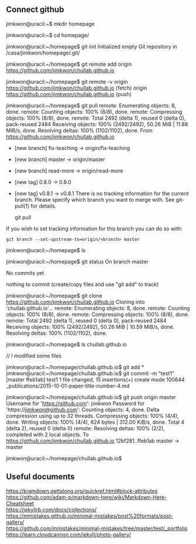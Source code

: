 ## Connect github

jimkwon@uracil:~$ mkdir homepage

jimkwon@uracil:~$ cd homepage/

jimkwon@uracil:~/homepage$ git init
Initialized empty Git repository in /casa/jimkwon/homepage/.git/

jimkwon@uracil:~/homepage$ git remote add origin https://github.com/jimkwon/chullab.github.io

jimkwon@uracil:~/homepage$ git remote -v
origin  https://github.com/jimkwon/chullab.github.io (fetch)
origin  https://github.com/jimkwon/chullab.github.io (push)

jimkwon@uracil:~/homepage$ git pull
remote: Enumerating objects: 8, done.
remote: Counting objects: 100% (8/8), done.
remote: Compressing objects: 100% (8/8), done.
remote: Total 2492 (delta 1), reused 0 (delta 0), pack-reused 2484
Receiving objects: 100% (2492/2492), 50.26 MiB | 11.88 MiB/s, done.
Resolving deltas: 100% (1102/1102), done.
From https://github.com/jimkwon/chullab.github.io
 * [new branch]      fix-teaching -> origin/fix-teaching
 * [new branch]      master       -> origin/master
 * [new branch]      read-more    -> origin/read-more
 * [new tag]         0.8.0        -> 0.8.0
 * [new tag]         v0.8.1       -> v0.8.1
There is no tracking information for the current branch.
Please specify which branch you want to merge with.
See git-pull(1) for details.

    git pull <remote> <branch>

If you wish to set tracking information for this branch you can do so with:

    git branch --set-upstream-to=origin/<branch> master

jimkwon@uracil:~/homepage$ ls

jimkwon@uracil:~/homepage$ git status
On branch master

No commits yet

nothing to commit (create/copy files and use "git add" to track)

jimkwon@uracil:~/homepage$ git clone https://github.com/jimkwon/chullab.github.io
Cloning into 'chullab.github.io'...
remote: Enumerating objects: 8, done.
remote: Counting objects: 100% (8/8), done.
remote: Compressing objects: 100% (8/8), done.
remote: Total 2492 (delta 1), reused 0 (delta 0), pack-reused 2484
Receiving objects: 100% (2492/2492), 50.26 MiB | 10.59 MiB/s, done.
Resolving deltas: 100% (1102/1102), done.

jimkwon@uracil:~/homepage$ ls
chullab.github.io

// I modified some files

jimkwon@uracil:~/homepage/chullab.github.io$ git add *
jimkwon@uracil:~/homepage/chullab.github.io$ git commit -m "test1"
[master ffeb1ab] test1
 1 file changed, 15 insertions(+)
 create mode 100644 _publications/2015-10-01-paper-title-number-4.md

jimkwon@uracil:~/homepage/chullab.github.io$ git push origin master
Username for 'https://github.com': jimkwon
Password for 'https://jimkwon@github.com':
Counting objects: 4, done.
Delta compression using up to 32 threads.
Compressing objects: 100% (4/4), done.
Writing objects: 100% (4/4), 624 bytes | 312.00 KiB/s, done.
Total 4 (delta 2), reused 0 (delta 0)
remote: Resolving deltas: 100% (2/2), completed with 2 local objects.
To https://github.com/jimkwon/chullab.github.io
   12bf281..ffeb1ab  master -> master

jimkwon@uracil:~/homepage/chullab.github.io$


## Useful documents

https://kramdown.gettalong.org/quickref.html#block-attributes  
https://github.com/adam-p/markdown-here/wiki/Markdown-Here-Cheatsheet  
https://jekyllrb.com/docs/collections/  
https://mmistakes.github.io/minimal-mistakes/post%20formats/post-gallery/  
https://github.com/mmistakes/minimal-mistakes/tree/master/test/_portfolio  
https://learn.cloudcannon.com/jekyll/photo-gallery/  
